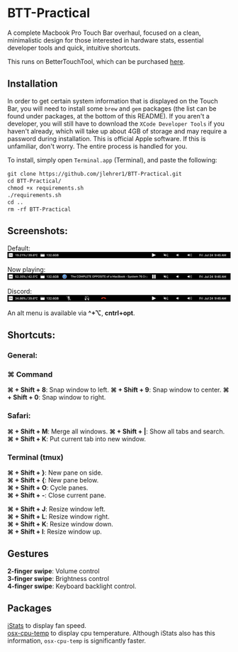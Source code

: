 # BTT-Practical

A complete Macbook Pro Touch Bar overhaul, focused on a clean, minimalistic
design for those interested in hardware stats, essential developer tools and
quick, intuitive shortcuts. 

This runs on BetterTouchTool, which can be purchased [here](https://folivora.ai/buy). 

## Installation
In order to get certain system information that is displayed on the Touch Bar,
you will need to install some `brew` and `gem` packages (the list can be found under packages, at the bottom of this README). If you aren't a 
developer, you will still have to download the `XCode Developer Tools` if you haven't already, which will take up about 4GB of storage and may require a password during installation. This is official Apple software. If this is unfamiliar, don't worry. The entire process is handled for you. 

To install, simply open `Terminal.app` (Terminal), and paste the following:
```
git clone https://github.com/jlehrer1/BTT-Practical.git
cd BTT-Practical/
chmod +x requirements.sh
./requirements.sh
cd ..
rm -rf BTT-Practical
```

## Screenshots:
Default:  
![Default](https://github.com/jlehrer1/BTT-Practical/blob/master/screenshots/Default.png)

Now playing:  
![Nowplaying](https://github.com/jlehrer1/BTT-Practical/blob/master/screenshots/Now_playing.png)

Discord: 
![Discord](https://github.com/jlehrer1/BTT-Practical/blob/master/screenshots/discord.png)

An alt menu is available via **^+⌥**, **cntrl+opt**.
## Shortcuts:

### General:
### ⌘ Command 
**⌘ + Shift + 8**: Snap window to left. 
**⌘ + Shift + 9**: Snap window to center. 
**⌘ + Shift + 0**: Snap window to right. 
 
### Safari:
**⌘ + Shift + M**: Merge all windows. 
**⌘ + Shift + |**: Show all tabs and search. 
**⌘ + Shift + K**: Put current tab into new window. 

### Terminal (tmux)
**⌘ + Shift + }**: New pane on side.   
**⌘ + Shift + {**: New pane below.  
**⌘ + Shift + O**: Cycle panes.  
**⌘ + Shift + -**: Close current pane.

**⌘ + Shift + J**: Resize window left.   
**⌘ + Shift + L**: Resize window right.   
**⌘ + Shift + K**: Resize window down.   
**⌘ + Shift + I**: Resize window up.   



## Gestures
**2-finger swipe**: Volume control    
**3-finger swipe**: Brightness control    
**4-finger swipe**: Keyboard backlight control. 

## Packages
[iStats](https://github.com/Chris911/iStats) to display fan speed.  
[osx-cpu-temp](https://github.com/lavoiesl/osx-cpu-temp) to display cpu temperature. Although iStats also has this information, `osx-cpu-temp` is significantly faster.  
